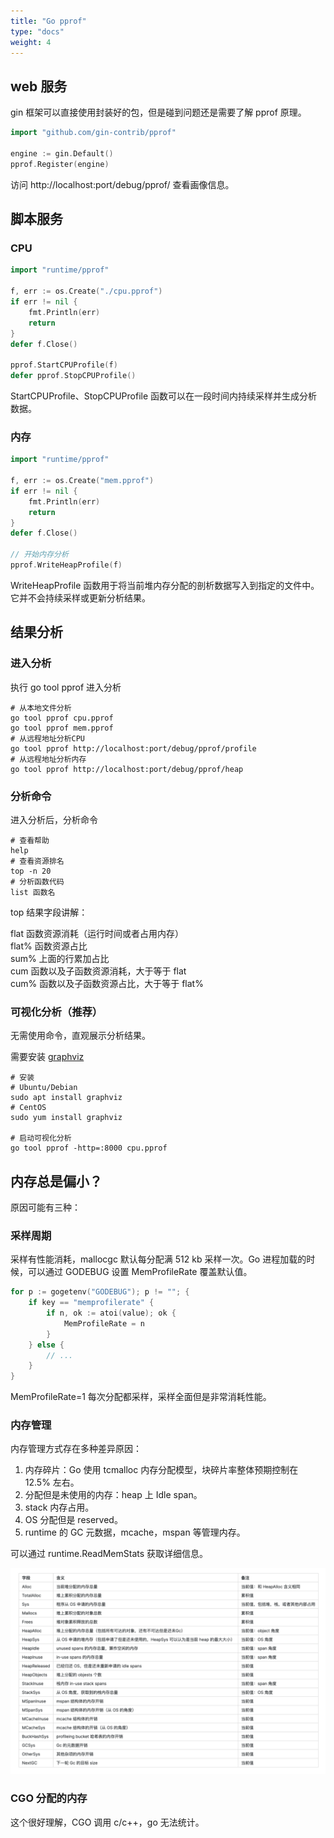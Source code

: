 ```yaml
---
title: "Go pprof"
type: "docs"
weight: 4
---
```


## web 服务

gin 框架可以直接使用封装好的包，但是碰到问题还是需要了解 pprof 原理。

```go
import "github.com/gin-contrib/pprof"

engine := gin.Default()
pprof.Register(engine)
```

访问 http://localhost:port/debug/pprof/ 查看画像信息。

## 脚本服务

### CPU

```go
import "runtime/pprof"

f, err := os.Create("./cpu.pprof")
if err != nil {
	fmt.Println(err)
	return
}
defer f.Close()

pprof.StartCPUProfile(f)
defer pprof.StopCPUProfile()
```

StartCPUProfile、StopCPUProfile 函数可以在一段时间内持续采样并生成分析数据。

### 内存

```go
import "runtime/pprof"

f, err := os.Create("mem.pprof")
if err != nil {
	fmt.Println(err)
    return
}
defer f.Close()

// 开始内存分析
pprof.WriteHeapProfile(f)
```

WriteHeapProfile 函数用于将当前堆内存分配的剖析数据写入到指定的文件中。它并不会持续采样或更新分析结果。

## 结果分析

### 进入分析

执行 go tool pprof 进入分析

```shell
# 从本地文件分析
go tool pprof cpu.pprof
go tool pprof mem.pprof
# 从远程地址分析CPU
go tool pprof http://localhost:port/debug/pprof/profile
# 从远程地址分析内存
go tool pprof http://localhost:port/debug/pprof/heap
```

### 分析命令

进入分析后，分析命令

```shell
# 查看帮助
help
# 查看资源排名
top -n 20
# 分析函数代码
list 函数名
```

top 结果字段讲解：

flat 函数资源消耗（运行时间或者占用内存）  
flat% 函数资源占比  
sum% 上面的行累加占比  
cum 函数以及子函数资源消耗，大于等于 flat  
cum% 函数以及子函数资源占比，大于等于 flat%

### 可视化分析（推荐）

无需使用命令，直观展示分析结果。

需要安装 [graphviz](https://graphviz.org/download/)

```shell
# 安装
# Ubuntu/Debian
sudo apt install graphviz
# CentOS
sudo yum install graphviz

# 启动可视化分析
go tool pprof -http=:8000 cpu.pprof
```

## 内存总是偏小？

原因可能有三种：

### 采样周期

采样有性能消耗，mallocgc 默认每分配满 512 kb 采样一次。Go 进程加载的时候，可以通过 GODEBUG 设置 MemProfileRate 覆盖默认值。

```go
for p := gogetenv("GODEBUG"); p != ""; {
    if key == "memprofilerate" {
        if n, ok := atoi(value); ok {
            MemProfileRate = n
        }
    } else {
        // ...
    }
}
```

MemProfileRate=1 每次分配都采样，采样全面但是非常消耗性能。

### 内存管理

内存管理方式存在多种差异原因：

1. 内存碎片：Go 使用 tcmalloc 内存分配模型，块碎片率整体预期控制在 12.5% 左右。
2. 分配但是未使用的内存：heap 上 Idle span。
3. stack 内存占用。
4. OS 分配但是 reserved。
5. runtime 的 GC 元数据，mcache，mspan 等管理内存。

可以通过 runtime.ReadMemStats 获取详细信息。

![ReadMemStats](ReadMemStats.png)

### CGO 分配的内存

这个很好理解，CGO 调用 c/c++，go 无法统计。
